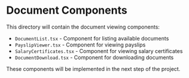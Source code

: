 # Document Components

This directory will contain the document viewing components:

- `DocumentList.tsx` - Component for listing available documents
- `PayslipViewer.tsx` - Component for viewing payslips
- `SalaryCertificates.tsx` - Component for viewing salary certificates
- `DocumentDownload.tsx` - Component for downloading documents

These components will be implemented in the next step of the project.
